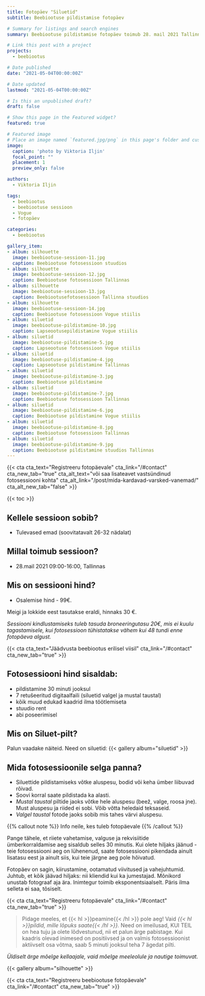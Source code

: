 ```yaml
---
title: Fotopäev "Siluetid"
subtitle: Beebiootuse pildistamise fotopäev

# Summary for listings and search engines
summary: Beebiootuse pildistamise fotopäev toimub 28. mail 2021 Tallinnas

# Link this post with a project
projects: 
  - beebiootus

# Date published
date: "2021-05-04T00:00:00Z"

# Date updated
lastmod: "2021-05-04T00:00:00Z"

# Is this an unpublished draft?
draft: false

# Show this page in the Featured widget?
featured: true

# Featured image
# Place an image named `featured.jpg/png` in this page's folder and customize its options here.
image:
  caption: 'photo by Viktoria Iljin'
  focal_point: ""
  placement: 1
  preview_only: false

authors:
  - Viktoria Iljin

tags:
  - beebiootus
  - beebiootuse sessioon
  - Vogue
  - fotopäev

categories:
  - beebiootus

gallery_item:
- album: silhouette
  image: beebiootuse-sessioon-11.jpg
  caption: Beebiootuse fotosessioon stuudios
- album: silhouette
  image: beebiootuse-sessioon-12.jpg
  caption: Beebiootuse fotosessioon Tallinnas
- album: silhouette
  image: beebiootuse-sessioon-13.jpg
  caption: Beebiootusefotosessioon Tallinna stuudios
- album: silhouette
  image: beebiootuse-sessioon-14.jpg
  caption: Beebiootuse fotosessioon Vogue stiilis
- album: siluetid
  image: beebiootuse-pildistamine-10.jpg
  caption: Lapseootusepildistamine Vogue stiilis
- album: siluetid
  image: beebiootuse-pildistamine-5.jpg
  caption: Lapseootuse fotosessioon Vogue stiilis
- album: siluetid
  image: beebiootuse-pildistamine-4.jpg
  caption: Lapseootuse pildistamine Tallinnas
- album: siluetid
  image: beebiootuse-pildistamine-3.jpg
  caption: Beebiootuse pildistamine 
- album: siluetid
  image: beebiootuse-pildistamine-7.jpg
  caption: Beebiootuse fotosessioon Tallinnas
- album: siluetid
  image: beebiootuse-pildistamine-6.jpg
  caption: Beebiootuse pildistamine Vogue stiilis
- album: siluetid
  image: beebiootuse-pildistamine-8.jpg
  caption: Beebiootuse fotosessioon Tallinnas
- album: siluetid
  image: beebiootuse-pildistamine-9.jpg
  caption: Beebiootuse pildistamine stuudios Tallinnas
---
```

{{< cta cta_text="Registreeru fotopäevale" cta_link="/#contact" cta_new_tab="true" cta_alt_text="või saa lisateavet vastsündinud fotosessiooni kohta" cta_alt_link="/post/mida-kardavad-varsked-vanemad/" cta_alt_new_tab="false" >}}

{{< toc >}}

## Kellele sessioon sobib?
- Tulevased emad (soovitatavalt 26-32 nädalat)

## Millal toimub sessioon?
- 28.mail 2021 09:00-16:00, Tallinnas

## Mis on sessiooni hind?
- Osalemise hind - 99€.

Meigi ja lokkide eest tasutakse eraldi, hinnaks 30 €.
 
_Sessiooni kindlustamiseks tuleb tasuda broneeringutasu 20€, mis ei kuulu tagastamisele, kui fotosessioon tühistatakse vähem kui 48 tundi enne fotopäeva algust._ 
 
{{< cta cta_text="Jäädvusta beebiootus erilisel viisil" cta_link="/#contact" cta_new_tab="true" >}}

## Fotosessiooni hind sisaldab:
- pildistamine 30 minuti jooksul 
- 7 retušeeritud digitaalfaili (siluetid valgel ja mustal taustal) 
- kõik muud edukad kaadrid ilma töötlemiseta
- stuudio rent
- abi poseerimisel

## Mis on Siluet-pilt?

Palun vaadake näiteid. Need on siluetid:
{{< gallery album="siluetid" >}}

## Mida fotosessioonile selga panna?
- Siluettide pildistamiseks võtke aluspesu, bodid või keha ümber liibuvad rõivad.
- Soovi korral saate pildistada ka alasti.
- _Mustal taustal_ piltide jaoks võtke hele aluspesu (beež, valge, roosa jne). Must aluspesu ja riided ei sobi. Võib võtta heledaid teksaseid.
- _Valgel taustal_ fotode jaoks sobib mis tahes värvi aluspesu.

{{% callout note %}}
Info neile, kes tuleb fotopäevale
{{% /callout %}}

Pange tähele, et riiete vahetamise, valguse ja rekvisiitide ümberkorraldamise aeg sisaldub selles 30 minutis.
Kui olete hiljaks jäänud - teie fotosessiooni aeg on lühenenud, saate fotosessiooni pikendada ainult lisatasu eest ja ainult siis, kui teie järgne aeg pole hõivatud.

Fotopäev on sagin, kiirustamine, ootamatud viivitused ja vahejuhtumid. Juhtub, et kõik jäävad hiljaks: nii kliendid kui ka jumestajad. Mõnikord unustab fotograaf aja ära. Inimtegur toimib eksponentsiaalselt. Päris ilma selleta ei saa, tõsiselt.

{{< cta cta_text="Registreeru fotopäevale" cta_link="/#contact" cta_new_tab="true" >}}

> Pidage meeles, et {{< hl >}}peamine{{< /hl >}} pole aeg! Vaid _{{< hl >}}pildid, mille lõpuks saate{{< /hl >}}._ Need on imeilusad, KUI TEIL on hea tuju ja olete lõdvestunud, nii et palun ärge pabistage.
Kui kaadris olevad inimesed on positiivsed ja on valmis fotosessioonist aktiivselt osa võtma, saab 5 minuti jooksul teha 7 ägedat pilti.

_Üldiselt ärge mõelge kellaajale, vaid mõelge meeleolule ja nautige toimuvat._

{{< gallery album="silhouette" >}}

{{< cta cta_text="Registreeru beebiootuse fotopäevale" cta_link="/#contact" cta_new_tab="true" >}}